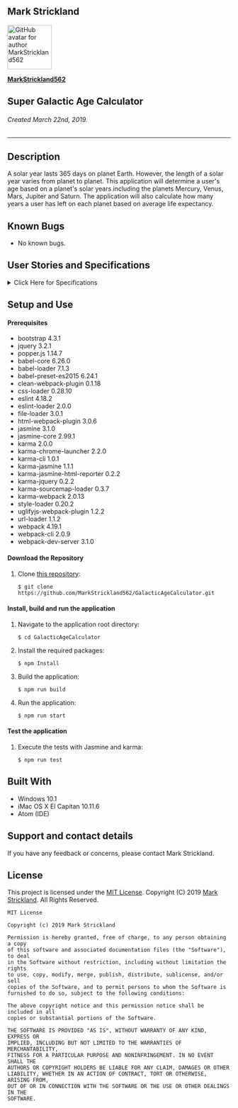 ## **Mark Strickland**

[<img src="https://avatars1.githubusercontent.com/u/46455727?s=400&v=4" width=100 alt="GitHub avatar for author MarkStrickland562">](https://github.com/MarkStrickland562)

[**MarkStrickland562**](https://github.com/MarkStrickland562)

## **Super Galactic Age Calculator**

###### Created March 22nd, 2019.

----------

## Description
A solar year lasts 365 days on planet Earth. However, the length of a solar year varies from planet to planet. This application will determine a user's age based on a planet's solar years
including the planets Mercury, Venus, Mars, Jupiter and Saturn. The application will also calculate how many years a user has left on each planet based on average life expectancy.
## Known Bugs

* No known bugs.

## User Stories and Specifications

<details>
  <summary>Click Here for Specifications</summary>

<table>
  <tr>
    <th>Specification 01</th>
    <th></th>
  </tr>
  <tr>
    <td>Behavior</td>
    <td>The application must allow input of a user's date of birth</td>
  </tr>
  <tr>
    <td>Input</td>
    <td>Date of Birth</td>
  </tr>
  <tr>
    <td>Output</td>
    <td>Acknowledgment that a date of birth was entered</td>
  </tr>
</table>

<table>
  <tr>
    <th>Specification 02</th>
    <th></th>
  </tr>
  <tr>
    <td>Behavior</td>
    <td>A non-null value for date of birth must be entered</td>
  </tr>
  <tr>
    <td>Input</td>
    <td>A non-null value</td>
  </tr>
  <tr>
    <td>Output</td>
    <td>Error message if a value was not entered</td>
  </tr>
</table>

<table>
  <tr>
    <th>Specification 03</th>
    <th></th>
  </tr>
  <tr>
    <td>Behavior</td>
    <td>The value must be a valid date in the past</td>
  </tr>
  <tr>
    <td>Input</td>
    <td>Valid date in the past</td>
  </tr>
  <tr>
    <td>Output</td>
    <td>Error message if the entered value is not valid</td>
  </tr>
</table>

<table>
  <tr>
    <th>Specification 04</th>
    <th></th>
  </tr>
  <tr>
    <td>Behavior</td>
    <td>The application must return the user's age in Earth years</td>
  </tr>
  <tr>
    <td>Input</td>
    <td>Valid date in the past</td>
  </tr>
  <tr>
    <td>Output</td>
    <td>Age in Earth years</td>
  </tr>
</table>

<table>
  <tr>
    <th>Specification 05</th>
    <th></th>
  </tr>
  <tr>
    <td>Behavior</td>
    <td>The application must return the entered age in Mercury years (1 Mercury year = .24 Earth years)</td>
  </tr>
  <tr>
    <td>Input</td>
    <td>Positive integer</td>
  </tr>
  <tr>
    <td>Output</td>
    <td>Age in Mercury years</td>
  </tr>
</table>

<table>
  <tr>
    <th>Specification 06</th>
    <th></th>
  </tr>
  <tr>
    <td>Behavior</td>
    <td>The application must return the entered age in Venus years (1 Venus year = .62 Earth years)</td>
  </tr>
  <tr>
    <td>Input</td>
    <td>Positive integer</td>
  </tr>
  <tr>
    <td>Output</td>
    <td>Age in Venus years</td>
  </tr>      
</table>

<table>
  <tr>
    <th>Specification 07</th>
    <th></th>
  </tr>
  <tr>
    <td>Behavior</td>
    <td>The application must return the entered age in Mars years (1 Mars year = 1.88 Earth years)</td>
  </tr>
  <tr>
    <td>Input</td>
    <td>Positive integer</td>
  </tr>
  <tr>
    <td>Output</td>
    <td>Age in Mars years</td>
  </tr>
</table>

<table>
  <tr>
    <th>Specification 08</th>
    <th></th>
  </tr>
  <tr>
    <td>Behavior</td>
    <td>The application must return the entered age in Jupiter years (1 Jupiter year = 11.86 Earth years)</td>
  </tr>
  <tr>
    <td>Input</td>
    <td>Positive integer</td>
  </tr>
  <tr>
    <td>Output</td>
    <td>Age in Jupiter years</td>
  </tr>
</table>

<table>
  <tr>
    <th>Specification 09</th>
    <th></th>
  </tr>
  <tr>
    <td>Behavior</td>
    <td>The application must return the entered age in Saturn years (1 Saturn year = 29.457 Earth years)</td>
  </tr>
  <tr>
    <td>Input</td>
    <td>Positive integer</td>
  </tr>
  <tr>
    <td>Output</td>
    <td>Age in Saturn years</td>
  </tr>
</table>

<table>
  <tr>
    <th>Specification 10</th>
    <th></th>
  </tr>
  <tr>
    <td>Behavior</td>
    <td>The application must allow input of a user's life expectancy</td>
  </tr>
  <tr>
    <td>Input</td>
    <td>Life Expectancy</td>
  </tr>
  <tr>
    <td>Output</td>
    <td>Acknowledgment that a life expectancy was entered</td>
  </tr>
</table>

<table>
  <tr>
    <th>Specification 11</th>
    <th></th>
  </tr>
  <tr>
    <td>Behavior</td>
    <td>The application must calculate the users life expectancy on Mercury</td>
  </tr>
  <tr>
    <td>Input</td>
    <td>Positive integer</td>
  </tr>
  <tr>
    <td>Output</td>
    <td>Life expectancy on Mercury</td>
  </tr>    
</table>

<table>
  <tr>
    <th>Specification 12</th>
    <th></th>
  </tr>
  <tr>
    <td>Behavior</td>
    <td>The application must calculate the users life expectancy on Venus</td>
  </tr>
  <tr>
    <td>Input</td>
    <td>Positive integer</td>
  </tr>
  <tr>
    <td>Output</td>
    <td>Life expectancy on Venus</td>
  </tr>    
</table>

<table>
  <tr>
    <th>Specification 13</th>
    <th></th>
  </tr>
  <tr>
    <td>Behavior</td>
    <td>The application must calculate the users life expectancy on Mars</td>
  </tr>
  <tr>
    <td>Input</td>
    <td>Positive integer</td>
  </tr>
  <tr>
    <td>Output</td>
    <td>Life expectancy on Mars</td>
  </tr>    
</table>

<table>
  <tr>
    <th>Specification 14</th>
    <th></th>
  </tr>
  <tr>
    <td>Behavior</td>
    <td>The application must calculate the users life expectancy on Jupiter</td>
  </tr>
  <tr>
    <td>Input</td>
    <td>Positive integer</td>
  </tr>
  <tr>
    <td>Output</td>
    <td>Life expectancy on Jupiter</td>
  </tr>    
</table>

<table>
  <tr>
    <th>Specification 15</th>
    <th></th>
  </tr>
  <tr>
    <td>Behavior</td>
    <td>The application must calculate the users life expectancy on Saturn</td>
  </tr>
  <tr>
    <td>Input</td>
    <td>Positive integer</td>
  </tr>
  <tr>
    <td>Output</td>
    <td>Life expectancy on Saturn</td>
  </tr>    
</table>

<table>
  <tr>
    <th>Specification 16</th>
    <th></th>
  </tr>
  <tr>
    <td>Behavior</td>
    <td>If the user has surpassed their life expectancy, the application must return the number of years they have lived past their life expectancy</td>
  </tr>
  <tr>
    <td>Input</td>
    <td>Positive integer</td>
  </tr>
  <tr>
    <td>Output</td>
    <td>Number of years lived passed life expectancy</td>
  </tr>    
</table>
</details>

## Setup and Use

#### Prerequisites
* bootstrap 4.3.1
* jquery 3.2.1
* popper.js 1.14.7
* babel-core 6.26.0
* babel-loader 7.1.3
* babel-preset-es2015 6.24.1
* clean-webpack-plugin 0.1.18
* css-loader 0.28.10
* eslint 4.18.2
* eslint-loader 2.0.0
* file-loader 3.0.1
* html-webpack-plugin 3.0.6
* jasmine 3.1.0
* jasmine-core 2.99.1
* karma 2.0.0
* karma-chrome-launcher 2.2.0
* karma-cli 1.0.1
* karma-jasmine 1.1.1
* karma-jasmine-html-reporter 0.2.2
* karma-jquery 0.2.2
* karma-sourcemap-loader 0.3.7
* karma-webpack 2.0.13
* style-loader 0.20.2
* uglifyjs-webpack-plugin 1.2.2
* url-loader 1.1.2
* webpack 4.19.1
* webpack-cli 2.0.9
* webpack-dev-server 3.1.0


#### Download the Repository
1. Clone [this repository](https://github.com/MarkStrickland562/GalacticAgeCalculator):

       $ git clone https://github.com/MarkStrickland562/GalacticAgeCalculator.git

#### Install, build and run the application
1. Navigate to the application root directory:

       $ cd GalacticAgeCalculator
2. Install the required packages:

       $ npm Install
3. Build the application:

       $ npm run build
4. Run the application:

       $ npm run start

#### Test the application
1. Execute the tests with Jasmine and karma:

       $ npm run test

## Built With

* Windows 10.1
* iMac OS X El Capitan 10.11.6
* Atom (IDE)

## Support and contact details

If you have any feedback or concerns, please contact Mark Strickland.

## License

This project is licensed under the [MIT License](https://opensource.org/licenses/MIT). Copyright (C) 2019 [Mark Strickland](https://github.com/MarkStrickland562). All Rights Reserved.
```
MIT License

Copyright (c) 2019 Mark Strickland

Permission is hereby granted, free of charge, to any person obtaining a copy
of this software and associated documentation files (the "Software"), to deal
in the Software without restriction, including without limitation the rights
to use, copy, modify, merge, publish, distribute, sublicense, and/or sell
copies of the Software, and to permit persons to whom the Software is
furnished to do so, subject to the following conditions:

The above copyright notice and this permission notice shall be included in all
copies or substantial portions of the Software.

THE SOFTWARE IS PROVIDED "AS IS", WITHOUT WARRANTY OF ANY KIND, EXPRESS OR
IMPLIED, INCLUDING BUT NOT LIMITED TO THE WARRANTIES OF MERCHANTABILITY,
FITNESS FOR A PARTICULAR PURPOSE AND NONINFRINGEMENT. IN NO EVENT SHALL THE
AUTHORS OR COPYRIGHT HOLDERS BE LIABLE FOR ANY CLAIM, DAMAGES OR OTHER
LIABILITY, WHETHER IN AN ACTION OF CONTRACT, TORT OR OTHERWISE, ARISING FROM,
OUT OF OR IN CONNECTION WITH THE SOFTWARE OR THE USE OR OTHER DEALINGS IN THE
SOFTWARE.
```
